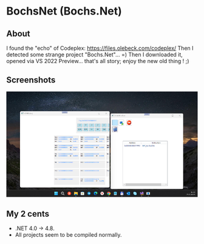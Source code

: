 # BochsNet (Bochs.Net) 

## About
 I found the "echo" of Codeplex: https://files.olebeck.com/codeplex/
 Then I detected some strange project "Bochs.Net"... =)
 Then I downloaded it, opened via VS 2022 Preview... that's all story; enjoy the new old thing ! ;)

## Screenshots 
![BochsNet](Images/shot1.png) 

## My 2 cents
 - .NET 4.0 -> 4.8.
 - All projects seem to be compiled normally.
